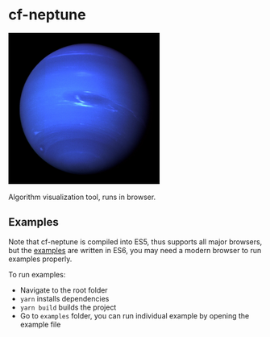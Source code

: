 # cf-neptune

<img src="./neptune.jpg" width="300" height="300"/>

Algorithm visualization tool, runs in browser.


## Examples
Note that cf-neptune is compiled into ES5, thus supports all major browsers, but the [examples](./examples) are written in ES6, you may need a modern browser to run examples properly.

To run examples:
* Navigate to the root folder
* `yarn` installs dependencies
* `yarn build` builds the project
* Go to `examples` folder, you can run individual example by opening the example file

